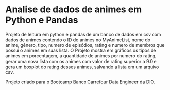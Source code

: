 # Analise de dados de animes em Python e Pandas
Projeto de leitura em python e pandas de um banco de dados em csv com dados de animes contendo o ID do animes no MyAnimeList, nome do anime, gênero, tipo, numero de episódios, rating e numero de membros que possui o animes em suas lista. O Projeto mostra em gráficos os tipos de animes em porcentagem, a quantidade de animes por numero do rating, gerar uma nova lista com os animes com valor de rating superior a 9.0 e gera um boxplot do rating desses animes, salvando a lista em um arquivo csv.

Projeto criado para o Bootcamp Banco Carrefour Data Engineer da DIO.
